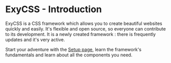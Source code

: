 # ExyCSS - Introduction

ExyCSS is a CSS framework which allows you to create beautiful websites quickly and easily. It's flexible and open source, so everyone can contribute to its development.
It is a newly created framework : there is frequently updates and it's very active.

Start your adventure with the [Setup page](setup.md), learn the framework's fundamentals and learn about all the components you need.

